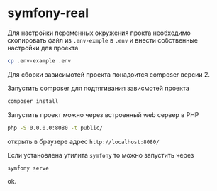 # symfony-real

Для настройки переменных окружения прокта необходимо скопировать файл из `.env-exmple` в `.env` и внести собственные настройки для проекта
```bash
cp .env-example .env
```
Для сборки зависимотей проекта понадоится composer версии 2.

Запустить composer для подтягивания зависмотей проекта
```bash
composer install
```
Запустить проект можно через встроенный web сервер в PHP
```bash
php -S 0.0.0.0:8080 -t public/
```
открыть в браузере адрес `http://localhost:8080/`
 
Если установлена утилита `symfony` то можно запустить через
```bash
symfony serve
```

ok.
